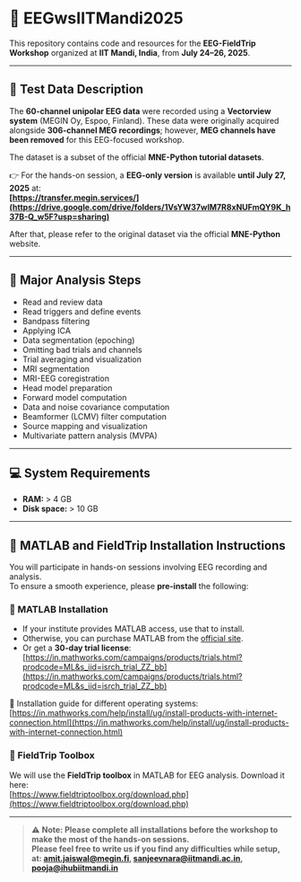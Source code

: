 
# 🧠 EEGwsIITMandi2025

This repository contains code and resources for the **EEG-FieldTrip Workshop** organized at **IIT Mandi, India**, from **July 24–26, 2025**.

---

## 📂 Test Data Description

The **60-channel unipolar EEG data** were recorded using a **Vectorview system** (MEGIN Oy, Espoo, Finland). These data were originally acquired alongside **306-channel MEG recordings**; however, **MEG channels have been removed** for this EEG-focused workshop.

The dataset is a subset of the official **MNE-Python tutorial datasets**.

👉 For the hands-on session, a **EEG-only version** is available **until July 27, 2025** at:  
**[https://transfer.megin.services/](https://drive.google.com/drive/folders/1VsYW37wIM7R8xNUFmQY9K_h37B-Q_w5F?usp=sharing)**

After that, please refer to the original dataset via the official **MNE-Python** website.

---

## 🧪 Major Analysis Steps

- Read and review data  
- Read triggers and define events  
- Bandpass filtering  
- Applying ICA  
- Data segmentation (epoching)  
- Omitting bad trials and channels  
- Trial averaging and visualization  
- MRI segmentation  
- MRI-EEG coregistration  
- Head model preparation  
- Forward model computation  
- Data and noise covariance computation  
- Beamformer (LCMV) filter computation  
- Source mapping and visualization  
- Multivariate pattern analysis (MVPA)

---

## 💻 System Requirements

- **RAM:** > 4 GB  
- **Disk space:** > 10 GB  

---

## 🧰 MATLAB and FieldTrip Installation Instructions

You will participate in hands-on sessions involving EEG recording and analysis.  
To ensure a smooth experience, please **pre-install** the following:

### 🔧 MATLAB Installation

- If your institute provides MATLAB access, use that to install.
- Otherwise, you can purchase MATLAB from the [official site](https://in.mathworks.com/).
- Or get a **30-day trial license**:  
  [https://in.mathworks.com/campaigns/products/trials.html?prodcode=ML&s_iid=isrch_trial_ZZ_bb](https://in.mathworks.com/campaigns/products/trials.html?prodcode=ML&s_iid=isrch_trial_ZZ_bb)

📌 Installation guide for different operating systems:  
[https://in.mathworks.com/help/install/ug/install-products-with-internet-connection.html](https://in.mathworks.com/help/install/ug/install-products-with-internet-connection.html)

### 🧠 FieldTrip Toolbox

We will use the **FieldTrip toolbox** in MATLAB for EEG analysis. Download it here:  
[https://www.fieldtriptoolbox.org/download.php](https://www.fieldtriptoolbox.org/download.php)

---

> ⚠️ **Note: Please complete all installations before the workshop to make the most of the hands-on sessions.  
Please feel free to write us if you find any difficulties while setup, at:  amit.jaiswal@megin.fi, sanjeevnara@iitmandi.ac.in, pooja@ihubiitmandi.in** 


 